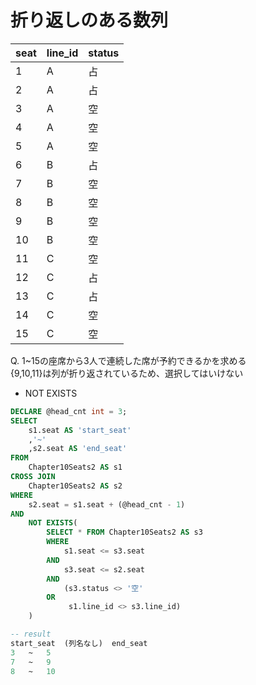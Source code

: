 # 折り返しのある数列
|seat|line_id|status|
|:----|:----|:----|
|1|A|占|
|2|A|占|
|3|A|空|
|4|A|空|
|5|A|空|
|6|B|占|
|7|B|空|
|8|B|空|
|9|B|空|
|10|B|空|
|11|C|空|
|12|C|占|
|13|C|占|
|14|C|空|
|15|C|空|

Q. 1~15の座席から3人で連続した席が予約できるかを求める  
{9,10,11}は列が折り返されているため、選択してはいけない  
- NOT EXISTS
``` sql
DECLARE @head_cnt int = 3;
SELECT
	s1.seat AS 'start_seat'
	,'~'
	,s2.seat AS 'end_seat'
FROM
	Chapter10Seats2 AS s1
CROSS JOIN
	Chapter10Seats2 AS s2
WHERE
	s2.seat = s1.seat + (@head_cnt - 1)
AND
	NOT EXISTS(
		SELECT * FROM Chapter10Seats2 AS s3
		WHERE
			s1.seat <= s3.seat
		AND
			s3.seat <= s2.seat
		AND
			(s3.status <> '空'
		OR
			 s1.line_id <> s3.line_id)
	)

-- result
start_seat	(列名なし)	end_seat
3	~	5
7	~	9
8	~	10
```
